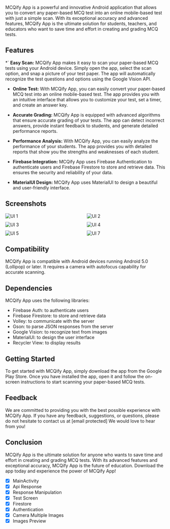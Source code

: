 MCQify App is a powerful and innovative Android application that allows you to convert any paper-based MCQ test into an online mobile-based test with just a simple scan. With its exceptional accuracy and advanced features, MCQify App is the ultimate solution for students, teachers, and educators who want to save time and effort in creating and grading MCQ tests.

## Features

*` **Easy Scan:** MCQify App makes it easy to scan your paper-based MCQ tests using your Android device. Simply open the app, select the scan option, and snap a picture of your test paper. The app will automatically recognize the test questions and options using the Google Vision API.

* **Online Test:** With MCQify App, you can easily convert your paper-based MCQ test into an online mobile-based test. The app provides you with an intuitive interface that allows you to customize your test, set a timer, and create an answer key.

* **Accurate Grading:** MCQify App is equipped with advanced algorithms that ensure accurate grading of your tests. The app can detect incorrect answers, provide instant feedback to students, and generate detailed performance reports.

* **Performance Analysis:** With MCQify App, you can easily analyze the performance of your students. The app provides you with detailed reports that show you the strengths and weaknesses of each student.

* **Firebase Integration:** MCQify App uses Firebase Authentication to authenticate users and Firebase Firestore to store and retrieve data. This ensures the security and reliability of your data.

* **MaterialUI Design:** MCQify App uses MaterialUI to design a beautiful and user-friendly interface.

## Screenshots
<div style="display: grid; grid-template-columns: repeat(2, 1fr); gap: 10px;">
    <img src="https://github.com/user-attachments/assets/d66de9d4-3d15-48ae-bd22-7558aac8d3c6" alt="UI 1">
    <img src="https://github.com/user-attachments/assets/34d94049-8386-4f18-b8b2-2e6c843ccb09" alt="UI 2">
    <img src="https://github.com/user-attachments/assets/cac5ec00-203e-4530-9797-ecaf72c7b6e4" alt="UI 3">
    <img src="https://github.com/user-attachments/assets/dd098214-b01e-4217-bb93-09ff2f7cb3c2" alt="UI 4">
    <img src="https://github.com/user-attachments/assets/2d6c5d37-1273-404f-8946-26f8d3735f31" alt="UI 5">
    <img src="https://github.com/user-attachments/assets/e193e5b4-eb5f-463a-8a8c-86853089ab58" alt="UI 7">
</div>



## Compatibility

MCQify App is compatible with Android devices running Android 5.0 (Lollipop) or later. It requires a camera with autofocus capability for accurate scanning.

## Dependencies

MCQify App uses the following libraries:

* Firebase Auth: to authenticate users
* Firebase Firestore: to store and retrieve data
* Volley: to communicate with the server
* Gson: to parse JSON responses from the server
* Google Vision: to recognize text from images
* MaterialUI: to design the user interface
* Recycler View: to display results

## Getting Started

To get started with MCQify App, simply download the app from the Google Play Store. Once you have installed the app, open it and follow the on-screen instructions to start scanning your paper-based MCQ tests.

## Feedback

We are committed to providing you with the best possible experience with MCQify App. If you have any feedback, suggestions, or questions, please do not hesitate to contact us at [email protected] We would love to hear from you!

## Conclusion

MCQify App is the ultimate solution for anyone who wants to save time and effort in creating and grading MCQ tests. With its advanced features and exceptional accuracy, MCQify App is the future of education. Download the app today and experience the power of MCQify App!

- [x] MainActivity
- [x] Api Response
- [x] Response Manipulation
- [x] Test Screen
- [X] Firestore
- [X] Authentication
- [X] Camera Multiple Images
- [x] Images Preview
